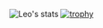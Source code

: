 ![Leo's stats](https://github-readme-stats.vercel.app/api?username=leonardoacosta?count_private=true&theme=radical)
[![trophy](https://github-profile-trophy.vercel.app/?username=leonardoacosta&theme=onedark)](https://github.com/ryo-ma/github-profile-trophy)

